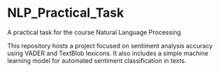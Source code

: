 # NLP_Practical_Task
A practical task for the course Natural Language Processing

This repository hosts a project focused on sentiment analysis accuracy using VADER and TextBlob lexicons. It also includes a simple machine learning model for automated sentiment classification in texts.
